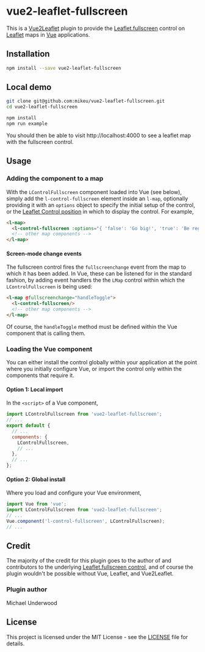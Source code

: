 # vue2-leaflet-fullscreen

This is a [Vue2Leaflet](https://github.com/KoRiGaN/Vue2Leaflet) plugin to provide the
[Leaflet.fullscreen](https://github.com/Leaflet/Leaflet.fullscreen) control
on [Leaflet](https://leafletjs.com/) maps in [Vue](https://vuejs.org/) applications.


## Installation
```bash
npm install --save vue2-leaflet-fullscreen
```

## Local demo
```bash
git clone git@github.com:mikeu/vue2-leaflet-fullscreen.git
cd vue2-leaflet-fullscreen

npm install
npm run example
```
You should then be able to visit http://localhost:4000 to see a leaflet map with the fullscreen control.


## Usage

### Adding the component to a map

With the `LControlFullscreen` component loaded into Vue (see below), simply add the
`l-control-fullscreen` element inside an `l-map`, optionally providing it with an
`options` object to specify the initial setup of the control, or the
[Leaflet Control position](https://leafletjs.com/reference-1.4.0.html#control-position)
in which to display the control.
For example,
```html
<l-map>
  <l-control-fullscreen :options="{ 'false': 'Go big!', 'true': 'Be regular' }" position="topleft"/>
  <!-- other map components -->
</l-map>
```

#### Screen-mode change events

The fullscreen control fires the `fullscreenchange` event from the map to which it has been added.
In Vue, these can be listened for in the standard fashion, by adding event handlers the the `LMap`
control within which the `LControlFullscreen` is being used:
```html
<l-map @fullscreenchange="handleToggle">
  <l-control-fullscreen/>
  <!-- other map components -->
</l-map>
```
Of course, the `handleToggle` method must be defined within the Vue component that is calling them.


### Loading the Vue component

You can either install the control globally within your application at the point where you initially
configure Vue, or import the control only within the components that require it.


#### Option 1: Local import

In the `<script>` of a Vue component,
```js
import LControlFullscreen from 'vue2-leaflet-fullscreen';
// ...
export default {
  // ...
  components: {
    LControlFullscreen,
    // ...
  },
  // ...
};
```


#### Option 2: Global install

Where you load and configure your Vue environment,
```js
import Vue from 'vue';
import LControlFullscreen from 'vue2-leaflet-fullscreen';
// ...
Vue.component('l-control-fullscreen', LControlFullscreen);
// ...
```


## Credit

The majority of the credit for this plugin goes to the author of and contributors to the underlying
[Leaflet.fullscreen control](https://github.com/Leaflet/Leaflet.fullscreen), and of course
the plugin wouldn't be possible without Vue, Leaflet, and Vue2Leaflet.


### Plugin author

Michael Underwood


## License

This project is licensed under the MIT License - see the [LICENSE](LICENSE) file for details.

